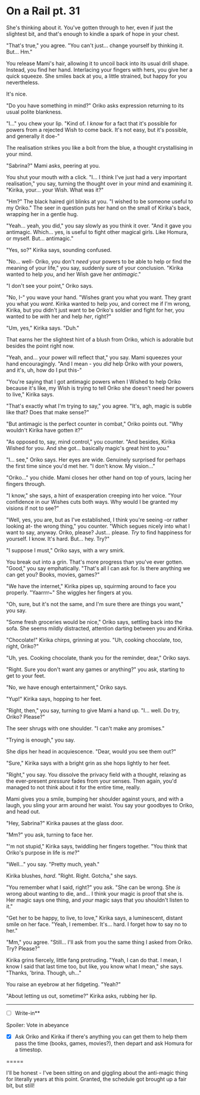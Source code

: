 # On a Rail pt. 31

She's thinking about it. You've gotten through to her, even if just the slightest bit, and that's enough to kindle a spark of hope in your chest.

"That's true," you agree. "You can't just... change yourself by thinking it. But... Hm."

You release Mami's hair, allowing it to uncoil back into its usual drill shape. Instead, you find her hand. Interlacing your fingers with hers, you give her a quick squeeze. She smiles back at you, a little strained, but happy for you nevertheless.

It's nice.

"Do you have something in mind?" Oriko asks expression returning to its usual polite blankness.

"I..." you chew your lip. "Kind of. I *know* for a fact that it's possible for powers from a rejected Wish to come back. It's not easy, but it's possible, and generally it doe-"

The realisation strikes you like a bolt from the blue, a thought crystallising in your mind.

"Sabrina?" Mami asks, peering at you.

You shut your mouth with a click. "I... I think I've just had a very important realisation," you say, turning the thought over in your mind and examining it. "Kirika, your... your Wish. What was it?"

"Hm?" The black haired girl blinks at you. "I wished to be someone useful to my Oriko." The seer in question puts her hand on the small of Kirika's back, wrapping her in a gentle hug.

"Yeah... yeah, you did," you say slowly as you think it over. "And it gave you antimagic. Which... yes, is useful to fight other magical girls. Like Homura, or myself. But... antimagic."

"Yes, so?" Kirika says, sounding confused.

"No... well- Oriko, you don't *need* your powers to be able to help or find the meaning of your life," you say, suddenly sure of your conclusion. "Kirika wanted to help *you*, and her Wish gave her *antimagic*."

"I don't see your point," Oriko says.

"No, I-" you wave your hand. "Wishes grant you what you want. They grant you what you *want*. Kirika wanted to help *you*, and correct me if I'm wrong, Kirika, but you didn't just want to be Oriko's soldier and fight for her, you wanted to be *with* her and help *her*, right?"

"Um, yes," Kirika says. "Duh."

That earns her the slightest hint of a blush from Oriko, which is adorable but besides the point right now.

"Yeah, and... your power will reflect that," you say. Mami squeezes your hand encouragingly. "And I mean - you *did* help Oriko with your powers, and it's, uh, how do I put this-"

"You're saying that I got antimagic powers when I Wished to help Oriko because it's like, my Wish is trying to tell Oriko she doesn't need her powers to live," Kirika says.

"That's exactly what I'm trying to say," you agree. "It's, agh, magic is subtle like that? Does that make sense?"

"But antimagic is the perfect counter in combat," Oriko points out. "Why wouldn't Kirika have gotten it?"

"As opposed to, say, mind control," you counter. "And besides, Kirika Wished for you. And she got... basically magic's great hint to *you*."

"I... see," Oriko says. Her eyes are wide. Genuinely surprised for perhaps the first time since you'd met her. "I don't know. My vision..."

"Oriko..." you chide. Mami closes her other hand on top of yours, lacing her fingers through.

"I know," she says, a hint of exasperation creeping into her voice. "Your confidence in our Wishes cuts both ways. Why would I be granted my visions if not to see?"

"Well, yes, you are, but as I've established, I think you're seeing -or rather looking at- the wrong thing," you counter. "Which segues nicely into what I want to say, anyway. Oriko, please? Just... please. *Try* to find happiness for yourself. I know. It's hard. But... hey. Try?"

"I suppose I must," Oriko says, with a wry smirk.

You break out into a grin. That's more progress than you've ever gotten. "Good," you say emphatically. "That's all I can ask for. Is there anything we can get you? Books, movies, games?"

"We have the internet," Kirika pipes up, squirming around to face you properly. "Yaarrrr\~" She wiggles her fingers at you.

"Oh, sure, but it's not the same, and I'm sure there are things you want," you say.

"Some fresh groceries would be nice," Oriko says, settling back into the sofa. She seems mildly distracted, attention darting between you and Kirika.

"Chocolate!" Kirika chirps, grinning at you. "Uh, cooking chocolate, too, right, Oriko?"

"Uh, yes. Cooking chocolate, thank you for the reminder, dear," Oriko says.

"Right. Sure you don't want any games or anything?" you ask, starting to get to your feet.

"No, we have enough entertainment," Oriko says.

"Yup!" Kirika says, hopping to her feet.

"Right, then," you say, turning to give Mami a hand up. "I... well. Do try, Oriko? Please?"

The seer shrugs with one shoulder. "I can't make any promises."

"Trying is enough," you say.

She dips her head in acquiescence. "Dear, would you see them out?"

"Sure," Kirika says with a bright grin as she hops lightly to her feet.

"Right," you say. You dissolve the privacy field with a thought, relaxing as the ever-present *pressure* fades from your senses. Then again, you'd managed to not think about it for the entire time, really.

Mami gives you a smile, bumping her shoulder against yours, and with a laugh, you sling your arm around her waist. You say your goodbyes to Oriko, and head out.

"Hey, Sabrina?" Kirika pauses at the glass door.

"Mm?" you ask, turning to face her.

"'m not stupid," Kirika says, twiddling her fingers together. "You think that Oriko's purpose in life is *me*?"

"Well..." you say. "Pretty much, yeah."

Kirika blushes, *hard*. "Right. Right. Gotcha," she says.

"You remember what I said, right?" you ask. "She can be wrong. She *is* wrong about wanting to die, and... I think your magic is proof that she is. Her magic says one thing, and *your* magic says that you shouldn't listen to it."

"Get her to be happy, to live, to love," Kirika says, a luminescent, distant smile on her face. "Yeah, I remember. It's... hard. I forget how to say no to her."

"Mm," you agree. "Still... I'll ask from you the same thing I asked from Oriko. Try? Please?"

Kirika grins fiercely, little fang protruding. "Yeah, I can do that. I mean, I know I said that last time too, but like, you know what I mean," she says. "Thanks, 'brina. Though, uh..."

You raise an eyebrow at her fidgeting. "Yeah?"

"About letting us out, sometime?" Kirika asks, rubbing her lip.

---

- [ ] Write-in**

Spoiler: Vote in abeyance

- [x] Ask Oriko and Kirika if there's anything you can get them to help them pass the time (books, games, movies?), then depart and ask Homura for a timestop.

\=====​

I'll be honest - I've been sitting on and giggling about the anti-magic thing for literally years at this point. Granted, the schedule got brought up a fair bit, but still! ![:p](data:image/gif;base64,R0lGODlhAQABAIAAAAAAAP///yH5BAEAAAAALAAAAAABAAEAAAIBRAA7 "Stick Out Tongue    :p")
